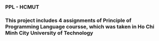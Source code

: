### PPL - HCMUT

### This project includes 4 assignments of Principle of Programming Language coursse, which was taken in Ho Chi Minh City University of Technology
